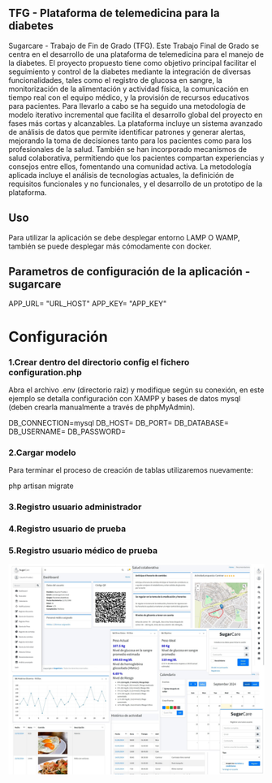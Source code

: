 ## TFG - Plataforma de telemedicina para la diabetes
Sugarcare - Trabajo de Fin de Grado (TFG). Este Trabajo Final de Grado se centra en el desarrollo de una plataforma de telemedicina para el manejo de la diabetes. El proyecto propuesto tiene como objetivo principal facilitar el seguimiento y control de la diabetes mediante la integración de diversas funcionalidades, tales como el registro de glucosa en sangre, la monitorización de la alimentación y actividad física, la comunicación en tiempo real con el equipo médico, y la provisión de recursos educativos para pacientes. Para llevarlo a cabo se ha seguido una metodología de modelo iterativo incremental que facilita el desarrollo global del proyecto en fases más cortas y alcanzables.
La plataforma incluye un sistema avanzado de análisis de datos que permite identificar patrones y generar alertas, mejorando la toma de decisiones tanto para los pacientes como para los profesionales de la salud. También se han incorporado mecanismos de salud colaborativa, permitiendo que los pacientes compartan experiencias y consejos entre ellos, fomentando una comunidad activa. La metodología aplicada incluye el análisis de tecnologías actuales, la definición de requisitos funcionales y no funcionales, y el desarrollo de un prototipo de la plataforma.


## Uso

Para utilizar la aplicación se debe desplegar entorno LAMP O WAMP, también se puede desplegar más cómodamente con docker.

## Parametros de configuración de la aplicación - sugarcare
APP_URL= "URL_HOST"
APP_KEY= "APP_KEY"

# Configuración
### 1.Crear dentro del directorio config el fichero configuration.php
Abra el archivo .env (directorio raiz) y modifique según su conexión, en este ejemplo se detalla configuración con XAMPP y bases de datos mysql (deben crearla manualmente a través de phpMyAdmin).

DB_CONNECTION=mysql
DB_HOST=
DB_PORT=
DB_DATABASE=
DB_USERNAME=
DB_PASSWORD=

### 2.Cargar modelo
Para terminar el proceso de creación de tablas utilizaremos nuevamente:

php artisan migrate

### 3.Registro usuario administrador
### 4.Registro usuario de prueba
### 5.Registro usuario médico de prueba

![ejemplo matriz](./attribution/images/app.jpg)